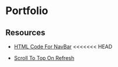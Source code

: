 # Portfolio
<h2>Resources</h2>

- <a href="https://www.w3schools.com/howto/howto_js_sidenav.asp">HTML Code For NavBar</a>
<<<<<<< HEAD

- <a href="https://stackoverflow.com/questions/3664381/ force-page-scroll-position-to-top-at-page-refresh-in-html by Alex Having Fun">Scroll To Top On Refresh <a>

